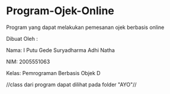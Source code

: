 # Program-Ojek-Online
Program yang dapat melakukan pemesanan ojek berbasis online

Dibuat Oleh :

Nama: I Putu Gede Suryadharma Adhi Natha

NIM: 2005551063

Kelas: Pemrograman Berbasis Objek D

//class dari program dapat dilihat pada folder "AYO"//
